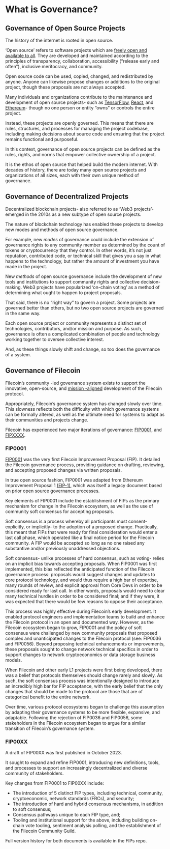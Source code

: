 # What is Governance?
## Governance of Open Source Projects
The history of the internet is rooted in open source. 

‘Open source’ refers to software projects which are [freely open and available to all](https://www.theopensourceway.org/the_open_source_way-guidebook-2.0.html).  They are developed and maintained according to the principles of transparency, collaboration, accessibility (“release early and often”), inclusive meritocracy, and community. 

Open source code can be used, copied, changed, and redistributed by anyone.  Anyone can likewise propose changes or additions to the original project, though these proposals are not always accepted. 

Many individuals and organizations contribute to the maintenance and development of open source projects- such as [TensorFlow](https://www.tensorflow.org/), [React](https://react.dev/), and [Ethereum](https://ethereum.org/en/)- though no one person or entity “owns” or controls the entire project. 

Instead, these projects are openly governed.  This means that there are rules, structures, and processes for managing the project codebase, including making decisions about source code and ensuring that the project remains functional and purposeful. 

In this context, governance of open source projects can be defined as the rules, rights, and norms that empower collective ownership of a project. 

It is the ethos of open source that helped build the modern internet. With decades of history, there are today many open source projects and organizations of all sizes, each with their own unique method of governance.

## Governance of Decentralized Projects
Decentralized blockchain projects- also referred to as ‘Web3 projects’- emerged in the 2010s as a new subtype of open source projects.  

The nature of blockchain technology has enabled these projects to develop new modes and methods of open source governance. 

For example, new *modes* of governance could include the extension of governance rights to any community member as determined by the count of tokens or cryptocurrency that they control.  In other words, it’s not just reputation, contributed code, or technical skill that gives you a say in what happens to the technology, but rather the amount of investment you have made in the project. 

New *methods* of open source governance include the development of new tools and institutions to support community rights and collective decision-making.  Web3 projects have popularized ‘on-chain voting’ as a method of determining what ought to happen to project proposals. 

That said, there is no “right way” to govern a project.  Some projects are governed better than others, but no two open source projects are governed in the same way. 

Each open source project or community represents a distinct set of technologies, contributors, and/or mission and purpose.  As such, governance is often a complicated combination of people and technology working together to oversee collective interest. 

And, as these things slowly shift and change, so too does the governance of a system. 

## Governance of Filecoin 
Filecoin’s community -led governance system exists to support the innovative, open-source, and [mission -aligned](https://github.com/filecoin-project/FIPs/blob/master/mission.md) development of the Filecoin protocol.  

Appropriately, Filecoin’s governance system has changed slowly over time. This slowness reflects both the difficulty with which governance systems can be formally altered, as well as the ultimate need for systems to adapt as their communities and projects change. 

Filecoin has experienced two major iterations of governance: [FIP0001](https://github.com/filecoin-project/FIPs/blob/master/FIPS/fip-0001.md), and [FIPXXXX](https://github.com/filecoin-project/FIPs/pull/850).

### FIP0001
[FIP0001](https://github.com/filecoin-project/FIPs/blob/master/FIPS/fip-0001.md) was the very first Filecoin Improvement Proposal (FIP).  It detailed the Filecoin governance process, providing guidance on drafting, reviewing, and accepting proposed changes via written proposals. 

In true open source fashion, FIP0001 was adapted from Ethereum Improvement Proposal 1 [(EIP-1)](https://eips.ethereum.org/EIPS/eip-1), which was itself a legacy document based on prior open source governance processes. 

Key elements of FIP0001 include the establishment of FIPs as the primary mechanism for change in the Filecoin ecosystem, as well as the use of community soft consensus for accepting proposals. 

Soft consensus is a process whereby all participants must consent- explicitly, or implicitly- to the adoption of a proposed change.  Practically, this meant that FIPs that were ready for final consideration would enter a last call phase, which operated like a final notice period for the Filecoin community.  A FIP would be accepted so long as no one raised any substantive and/or previously unaddressed objections. 

Soft consensus- unlike processes of hard consensus, such as voting- relies on an implicit bias towards accepting proposals.  When FIP0001 was first implemented, this bias reflected the anticipated function of the Filecoin governance process: proposals would suggest changes and updates to core protocol technology, and would thus require a high bar of expertise, many rounds of review, and explicit approval from Core Devs in order to be considered ready for last call. In other words, proposals would need to clear many technical hurdles in order to be considered final; and if they were, it was expected that there would be few reasons to oppose their acceptance. 

This process was highly effective during Filecoin’s early development.  It enabled protocol engineers and implementation teams to build and enhance the Filecoin protocol in an open and documented way. However, as the Filecoin ecosystem began to grow, FIP0001 and the policy of soft consensus were challenged by new community proposals that proposed complex and unanticipated changes to the Filecoin protocol (see: FIP0036 and FIP0056).  Beyond proposing technical enhancements or improvements, these proposals sought to change network technical specifics in order to support changes to network cryptoeconomics or data storage business models. 

When Filecoin and other early L1 projects were first being developed, there was a belief that protocols themselves should change rarely and slowly. As such, the soft consensus process was intentionally designed to introduce an incredibly high bar for FIP acceptance, with the early belief that the only changes that should be made to the protocol are those that are of categorical benefit to the entire network. 

Over time, various protocol ecosystems began to challenge this assumption by adapting their governance systems to be more flexible, expansive, and adaptable. Following the rejection of FIP0036 and FIP0056, some stakeholders in the Filecoin ecosystem began to argue for a similar transition of Filecoin’s governance system. 

### FIP00XX
A draft of FIP00XX was first published in October 2023. 

It sought to expand and refine FIP0001, introducing new definitions, tools, and processes to support an increasingly decentralized and diverse community of stakeholders. 

Key changes from FIP0001 to FIP00XX include: 

 *  The introduction of 5 distinct FIP types, including technical, community, cryptoeconomic, network standards (FRCs), and security;
 *  The introduction of hard and hybrid consensus mechanisms, in addition to soft consensus;
 *  Consensus pathways unique to each FIP type, and; 
 *  Tooling and institutional support for the above, including building on-chain vote tooling, sentiment analysis polling, and the establishment of the Filecoin Community Guild. 

Full version history for both documents is available in the FIPs repo. 

